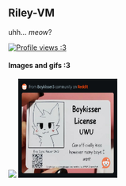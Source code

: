 ## Riley-VM
uhh... *meow*?

[![Profile views :3](https://komarev.com/ghpvc/?username=Riley-VM&color=5018dd&label=Profile+views+:3)](https://github.com/Riley-VM/)

#### Images and gifs :3
![](https://cdn.riley-vm.com/cdn-cgi/image/width=200,height=200/meow.gif) <img src="assets/RDT_20250812_0446357293552851146446262.jpg" width="200" height="200">

